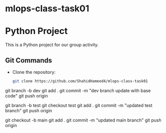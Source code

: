 # mlops-class-task01

# Python Project

This is a Python project for our group activity.

## Git Commands

- Clone the repository:
  ```bash
  git clone https://github.com/ShahidHameed4/mlops-class-task01

git branch -b dev
git add .
git commit -m "dev branch update with base code"
git push origin

git branch -b test
git checkout test
git add .
git commit -m "updated test branch"
git push origin

git checkout -b main
git add .
git commit -m "updated main branch"
git push origin